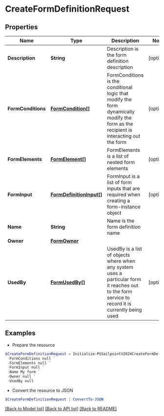 # CreateFormDefinitionRequest
## Properties

Name | Type | Description | Notes
------------ | ------------- | ------------- | -------------
**Description** | **String** | Description is the form definition description | [optional] 
**FormConditions** | [**FormCondition[]**](FormCondition.md) | FormConditions is the conditional logic that modify the form dynamically modify the form as the recipient is interacting out the form | [optional] 
**FormElements** | [**FormElement[]**](FormElement.md) | FormElements is a list of nested form elements | [optional] 
**FormInput** | [**FormDefinitionInput[]**](FormDefinitionInput.md) | FormInput is a list of form inputs that are required when creating a form-instance object | [optional] 
**Name** | **String** | Name is the form definition name | 
**Owner** | [**FormOwner**](FormOwner.md) |  | 
**UsedBy** | [**FormUsedBy[]**](FormUsedBy.md) | UsedBy is a list of objects where when any system uses a particular form it reaches out to the form service to record it is currently being used | [optional] 

## Examples

- Prepare the resource
```powershell
$CreateFormDefinitionRequest = Initialize-PSSailpointV2024CreateFormDefinitionRequest  -Description My form description `
 -FormConditions null `
 -FormElements null `
 -FormInput null `
 -Name My form `
 -Owner null `
 -UsedBy null
```

- Convert the resource to JSON
```powershell
$CreateFormDefinitionRequest | ConvertTo-JSON
```

[[Back to Model list]](../README.md#documentation-for-models) [[Back to API list]](../README.md#documentation-for-api-endpoints) [[Back to README]](../README.md)

